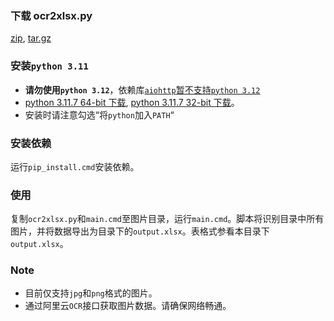 ### 下载 ocr2xlsx.py
[zip](https://github.com/alzee/ocr2xlsx/archive/refs/heads/main.zip), [tar.gz](https://github.com/alzee/ocr2xlsx/archive/main.tar.gz)

### 安装`python 3.11`
* **请勿使用`python 3.12`**，依赖库[`aiohttp`暂不支持`python 3.12`](https://github.com/aio-libs/aiohttp/issues/7739) 
* [python 3.11.7 64-bit 下载](https://www.python.org/ftp/python/3.11.7/python-3.11.7-amd64.exe), [python 3.11.7 32-bit 下载](https://www.python.org/ftp/python/3.11.7/python-3.11.7.exe)。
* 安装时请注意勾选“将`python`加入`PATH`“

### 安装依赖
运行`pip_install.cmd`安装依赖。

### 使用
复制`ocr2xlsx.py`和`main.cmd`至图片目录，运行`main.cmd`。脚本将识别目录中所有图片，并将数据导出为目录下的`output.xlsx`。表格式参看本目录下`output.xlsx`。

### Note
* 目前仅支持`jpg`和`png`格式的图片。
* 通过阿里云`OCR`接口获取图片数据。请确保网络畅通。
